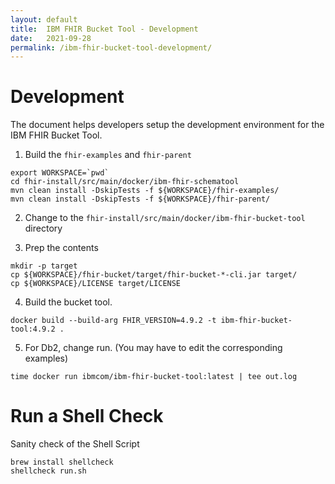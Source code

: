 ```yaml
---
layout: default
title:  IBM FHIR Bucket Tool - Development
date:   2021-09-28
permalink: /ibm-fhir-bucket-tool-development/
---
```


# Development

The document helps developers setup the development environment for the IBM FHIR Bucket Tool. 

1. Build the `fhir-examples` and `fhir-parent`

``` shell
export WORKSPACE=`pwd`
cd fhir-install/src/main/docker/ibm-fhir-schematool
mvn clean install -DskipTests -f ${WORKSPACE}/fhir-examples/
mvn clean install -DskipTests -f ${WORKSPACE}/fhir-parent/
```

2. Change to the `fhir-install/src/main/docker/ibm-fhir-bucket-tool` directory

3. Prep the contents

``` shell
mkdir -p target
cp ${WORKSPACE}/fhir-bucket/target/fhir-bucket-*-cli.jar target/
cp ${WORKSPACE}/LICENSE target/LICENSE
```

4. Build the bucket tool. 

``` shell
docker build --build-arg FHIR_VERSION=4.9.2 -t ibm-fhir-bucket-tool:4.9.2 .
```

5. For Db2, change run. (You may have to edit the corresponding examples)

``` shell
time docker run ibmcom/ibm-fhir-bucket-tool:latest | tee out.log
```

# Run a Shell Check 

Sanity check of the Shell Script

```
brew install shellcheck
shellcheck run.sh
```
